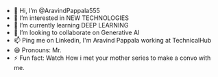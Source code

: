 - 👋 Hi, I’m @AravindPappala555
- 👀 I’m interested in NEW TECHNOLOGIES
- 🌱 I’m currently learning DEEP LEARNING
- 💞️ I’m looking to collaborate on Generative AI
- 📫 Ping me on Linkedin, I'm Aravind Pappala working at TechnicalHub 
- 😄 Pronouns: Mr.
- ⚡ Fun fact: Watch How i met your mother series to make a convo with me.

<!---
AravindPappala555/AravindPappala555 is a ✨ special ✨ repository because its `README.md` (this file) appears on your GitHub profile.
You can click the Preview link to take a look at your changes.
--->
